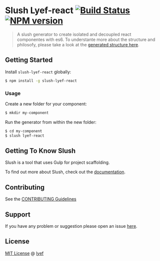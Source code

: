 # Slush Lyef-react [![Build Status](https://secure.travis-ci.org/lyef/slush-lyef-react.png?branch=master)](https://travis-ci.org/lyef/slush-lyef-react) [![NPM version](https://badge-me.herokuapp.com/api/npm/slush-lyef-react.png)](http://badges.enytc.com/for/npm/slush-lyef-react)

> A slush generator to create isolated and decoupled react componentes with es6. To understante more about the structure and philosofy, please take a look at the [generated structure here](https://github.com/lyef/lyef-react-component/).

## Getting Started

Install `slush-lyef-react` globally:

```bash
$ npm install -g slush-lyef-react
```

### Usage

Create a new folder for your component:

```bash
$ mkdir my-component
```

Run the generator from within the new folder:

```bash
$ cd my-component
$ slush lyef-react
```

## Getting To Know Slush

Slush is a tool that uses Gulp for project scaffolding.

To find out more about Slush, check out the [documentation](https://github.com/slushjs/slush).

## Contributing

See the [CONTRIBUTING Guidelines](https://github.com/lyef/slush-lyef-react/blob/master/CONTRIBUTING.md)

## Support
If you have any problem or suggestion please open an issue [here](https://github.com/lyef/slush-lyef-react/issues).

## License 

[MIT License](https://github.com/lyef/slush-lyef-react/blob/master/LICENSE.md) @ [lyef](https://lyef.github.io)